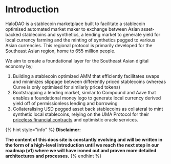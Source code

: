 # Introduction

HaloDAO is a stablecoin marketplace built to facilitate a stablecoin optimised automated market maker to exchange between Asian asset-backed stablecoins and synthetics, a lending market to generate yield for local currency farming and the minting of synthetics pegged to various Asian currencies. This regional protocol is primarily developed for the Southeast Asian region, home to 655 million people.

We aim to create a foundational layer for the Southeast Asian digital economy by;

1. Building a stablecoin optimized AMM that efficiently facilitates swaps and minimizes slippage between differently priced stablecoins \(whereas Curve is only optimised for similarly priced tokens\)
2. Bootstrapping a lending market, similar  to  Compound and Aave that enables a foundational money lego to generate local currency derived yield off of permissionless lending and borrowing
3. Collateralising USD pegged asset back stablecoins as collateral to mint synthetic local stablecoins, relying on the UMA Protocol for their[ priceless financial contracts](https://docs.umaproject.org/getting-started/synthetic-tokens) and optimistic oracle services.

{% hint style="info" %}
**Disclaimer:** 

**The content of this docs site is constantly evolving and will be written in the form of a high-level introduction until we reach the next step in our roadmap \(v1\) where we will have ironed out and proven more detailed architectures and processes.**
{% endhint %}



